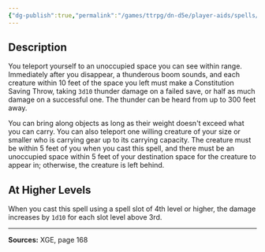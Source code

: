 ```yaml
---
{"dg-publish":true,"permalink":"/games/ttrpg/dn-d5e/player-aids/spells/level-3/thunder-step/","tags":["TTRPG/DND/5e","verbal"]}
---
```



## Description
You teleport yourself to an unoccupied space you can see within range.
Immediately after you disappear, a thunderous boom sounds, and each creature within 10 feet of the space you left must make a Constitution Saving Throw, taking `3d10` thunder damage on a failed save, or half as much damage on a successful one.
The thunder can be heard from up to 300 feet away.

You can bring along objects as long as their weight doesn't exceed what you can carry.
You can also teleport one willing creature of your size or smaller who is carrying gear up to its carrying capacity.
The creature must be within 5 feet of you when you cast this spell, and there must be an unoccupied space within 5 feet of your destination space for the creature to appear in; otherwise, the creature is left behind.

## At Higher Levels
When you cast this spell using a spell slot of 4th level or higher, the damage increases by `1d10` for each slot level above 3rd.

---

**Sources:** XGE, page 168
